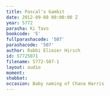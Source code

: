 ```yaml
---
title: Pascal's Gambit
date: 2012-09-08 00:00:00 Z
year: 5772
parasha: Ki Tavo
bookcode: '5'
fullparashacode: '507'
parashacode: '507'
author: Rabbi Eliezer Hirsch
id: 57725071
filename: 5772-507-1
layout: audio
moment: 
shabbat: 
occasion: Baby naming of Chana Harris
---
```


